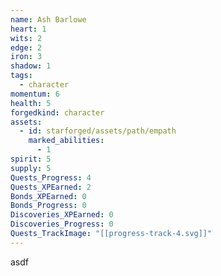 ```yaml
---
name: Ash Barlowe
heart: 1
wits: 2
edge: 2
iron: 3
shadow: 1
tags:
  - character
momentum: 6
health: 5
forgedkind: character
assets:
  - id: starforged/assets/path/empath
    marked_abilities:
      - 1
spirit: 5
supply: 5
Quests_Progress: 4
Quests_XPEarned: 2
Bonds_XPEarned: 0
Bonds_Progress: 0
Discoveries_XPEarned: 0
Discoveries_Progress: 0
Quests_TrackImage: "[[progress-track-4.svg]]"
---
```


asdf
